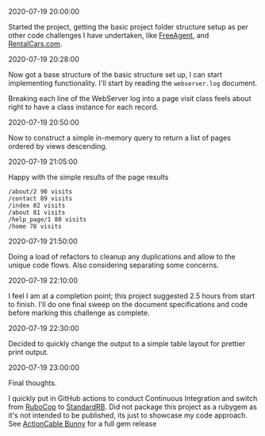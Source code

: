 2020-07-19 20:00:00

Started the project, getting the basic project folder structure setup as per other code challenges I have undertaken, like [FreeAgent](https://github.com/kylewelsby/FreeAgent.co.uk-code-challenge), and [RentalCars.com](https://github.com/kylewelsby/rentalcars.com-code-challenge).

2020-07-19 20:28:00

Now got a base structure of the basic structure set up, I can start implementing functionality.  I'll start by reading the `webserver.log` document. 

Breaking each line of the WebServer log into a page visit class feels about right to have a class instance for each record. 

2020-07-19 20:50:00

Now to construct a simple in-memory query to return a list of pages ordered by views descending. 

2020-07-19 21:05:00

Happy with the simple results of the page results

```
/about/2 90 visits
/contact 89 visits
/index 82 visits
/about 81 visits
/help_page/1 80 visits
/home 78 visits
```

2020-07-19 21:50:00

Doing a load of refactors to cleanup any duplications and allow to the unique code flows. 
Also considering separating some concerns. 

2020-07-19 22:10:00

I feel I am at a completion point; this project suggested 2.5 hours from start to finish.  I'll do one final sweep on the document specifications and code before marking this challenge as complete. 

2020-07-19 22:30:00

Decided to quickly change the output to a simple table layout for prettier print output. 

2020-07-19 23:00:00

Final thoughts. 

I quickly put in GitHub actions to conduct Continuous Integration and switch from [RuboCop](https://rubocop.org/) to [StandardRB](https://github.com/testdouble/standard#readme).
Did not package this project as a rubygem as it's not intended to be published, its just to showcase my code approach.  See [ActionCable Bunny](https://github.com/kylewelsby/action-cable-bunny) for a full gem release
